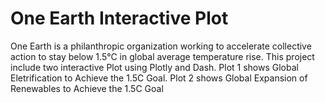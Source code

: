 # One Earth Interactive Plot

One Earth is a philanthropic organization working to accelerate collective action to stay below 1.5°C in global average temperature rise. 
This project include two interactive Plot using Plotly and Dash.
Plot 1 shows Global Eletrification to Achieve the 1.5C Goal.
Plot 2 shows Global Expansion of Renewables to Achieve the 1.5C Goal
